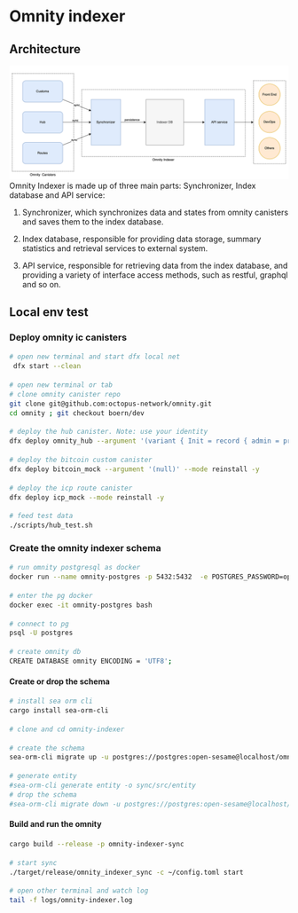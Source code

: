 

# Omnity indexer

## Architecture
![alt text](./assets/architecture.png)  
Omnity Indexer is made up of three main parts: Synchronizer, Index database and API service: 
 
1. Synchronizer, which synchronizes data and states from omnity canisters and saves them to the index database. 
 
2. Index database, responsible for providing data storage, summary statistics and retrieval services to external system. 
 
3. API service, responsible for retrieving data from the index database, and providing a variety of interface access methods, such as restful, graphql and so on. 

## Local env test

### Deploy omnity ic canisters
```bash
# open new terminal and start dfx local net
 dfx start --clean

# open new terminal or tab
# clone omnity canister repo
git clone git@github.com:octopus-network/omnity.git
cd omnity ; git checkout boern/dev

# deploy the hub canister. Note: use your identity
dfx deploy omnity_hub --argument '(variant { Init = record { admin = principal "rv3oc-smtnf-i2ert-ryxod-7uj7v-j7z3q-qfa5c-bhz35-szt3n-k3zks-fqe"} })' --mode reinstall --yes

# deploy the bitcoin custom canister
dfx deploy bitcoin_mock --argument '(null)' --mode reinstall -y

# deploy the icp route canister
dfx deploy icp_mock --mode reinstall -y

# feed test data
./scripts/hub_test.sh

```
### Create the omnity indexer schema 
```bash
# run omnity postgresql as docker 
docker run --name omnity-postgres -p 5432:5432  -e POSTGRES_PASSWORD=open-sesame -d postgres:12

# enter the pg docker 
docker exec -it omnity-postgres bash

# connect to pg 
psql -U postgres

# create omnity db
CREATE DATABASE omnity ENCODING = 'UTF8';
```

#### Create or drop the schema
```bash
# install sea orm cli
cargo install sea-orm-cli

# clone and cd omnity-indexer 

# create the schema
sea-orm-cli migrate up -u postgres://postgres:open-sesame@localhost/omnity

# generate entity
#sea-orm-cli generate entity -o sync/src/entity
# drop the schema
#sea-orm-cli migrate down -u postgres://postgres:open-sesame@localhost/omnity

```

#### Build and run the omnity 

```bash
cargo build --release -p omnity-indexer-sync

# start sync
./target/release/omnity_indexer_sync -c ~/config.toml start

# open other terminal and watch log
tail -f logs/omnity-indexer.log
```